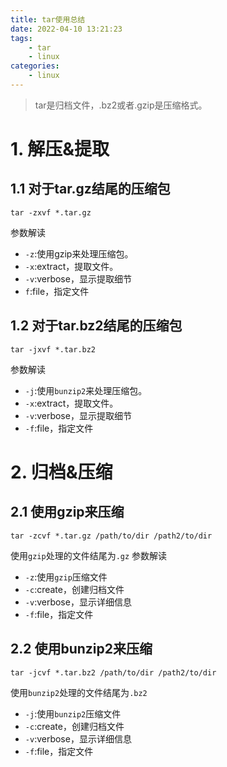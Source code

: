 ```yaml
---
title: tar使用总结
date: 2022-04-10 13:21:23
tags:
    - tar
    - linux
categories:
    - linux
---
```


> tar是归档文件，.bz2或者.gzip是压缩格式。
# 1. 解压&提取
## 1.1 对于tar.gz结尾的压缩包
```shell
tar -zxvf *.tar.gz
```
参数解读
- `-z`:使用gzip来处理压缩包。
- `-x`:extract，提取文件。
- `-v`:verbose，显示提取细节
- `f`:file，指定文件

<!--more-->

## 1.2 对于tar.bz2结尾的压缩包
```shell
tar -jxvf *.tar.bz2
```
参数解读
- `-j`:使用`bunzip2`来处理压缩包。
- `-x`:extract，提取文件。
- `-v`:verbose，显示提取细节
- `-f`:file，指定文件


# 2. 归档&压缩
## 2.1 使用gzip来压缩
```shell
tar -zcvf *.tar.gz /path/to/dir /path2/to/dir
```
使用`gzip`处理的文件结尾为`.gz`
参数解读
- `-z`:使用`gzip`压缩文件
- `-c`:create，创建归档文件
- `-v`:verbose，显示详细信息
- `-f`:file，指定文件

## 2.2 使用bunzip2来压缩
```shell
tar -jcvf *.tar.bz2 /path/to/dir /path2/to/dir
```
使用`bunzip2`处理的文件结尾为`.bz2`
- `-j`:使用`bunzip2`压缩文件
- `-c`:create，创建归档文件
- `-v`:verbose，显示详细信息
- `-f`:file，指定文件
